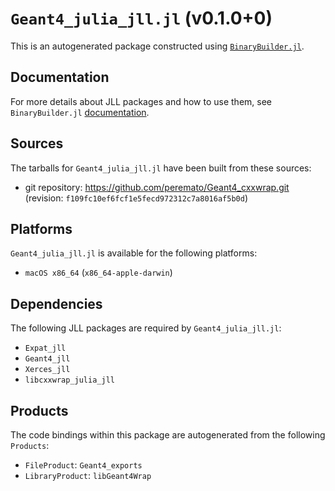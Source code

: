 # `Geant4_julia_jll.jl` (v0.1.0+0)

This is an autogenerated package constructed using [`BinaryBuilder.jl`](https://github.com/JuliaPackaging/BinaryBuilder.jl).

## Documentation

For more details about JLL packages and how to use them, see `BinaryBuilder.jl` [documentation](https://docs.binarybuilder.org/stable/jll/).

## Sources

The tarballs for `Geant4_julia_jll.jl` have been built from these sources:

* git repository: https://github.com/peremato/Geant4_cxxwrap.git (revision: `f109fc10ef6fcf1e5fecd972312c7a8016af5b0d`)

## Platforms

`Geant4_julia_jll.jl` is available for the following platforms:

* `macOS x86_64` (`x86_64-apple-darwin`)

## Dependencies

The following JLL packages are required by `Geant4_julia_jll.jl`:

* `Expat_jll`
* `Geant4_jll`
* `Xerces_jll`
* `libcxxwrap_julia_jll`

## Products

The code bindings within this package are autogenerated from the following `Products`:

* `FileProduct`: `Geant4_exports`
* `LibraryProduct`: `libGeant4Wrap`
